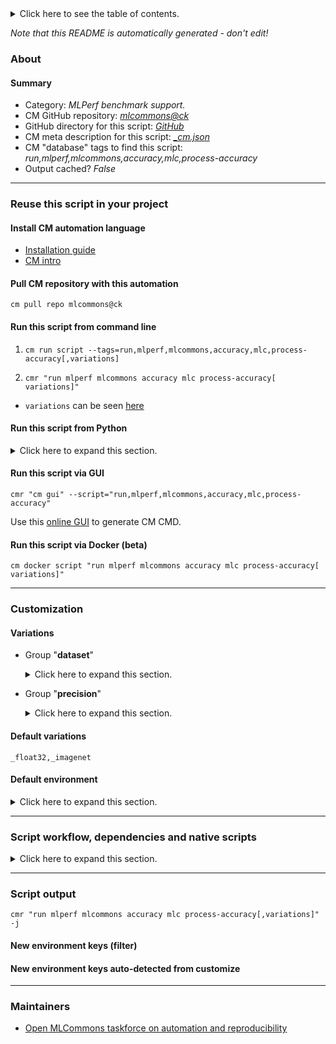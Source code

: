 <details>
<summary>Click here to see the table of contents.</summary>

* [About](#about)
* [Summary](#summary)
* [Reuse this script in your project](#reuse-this-script-in-your-project)
  * [ Install CM automation language](#install-cm-automation-language)
  * [ Check CM script flags](#check-cm-script-flags)
  * [ Run this script from command line](#run-this-script-from-command-line)
  * [ Run this script from Python](#run-this-script-from-python)
  * [ Run this script via GUI](#run-this-script-via-gui)
  * [ Run this script via Docker (beta)](#run-this-script-via-docker-(beta))
* [Customization](#customization)
  * [ Variations](#variations)
  * [ Default environment](#default-environment)
* [Script workflow, dependencies and native scripts](#script-workflow-dependencies-and-native-scripts)
* [Script output](#script-output)
* [New environment keys (filter)](#new-environment-keys-(filter))
* [New environment keys auto-detected from customize](#new-environment-keys-auto-detected-from-customize)
* [Maintainers](#maintainers)

</details>

*Note that this README is automatically generated - don't edit!*

### About

#### Summary

* Category: *MLPerf benchmark support.*
* CM GitHub repository: *[mlcommons@ck](https://github.com/mlcommons/ck/tree/master/cm-mlops)*
* GitHub directory for this script: *[GitHub](https://github.com/mlcommons/ck/tree/master/cm-mlops/script/process-mlperf-accuracy)*
* CM meta description for this script: *[_cm.json](_cm.json)*
* CM "database" tags to find this script: *run,mlperf,mlcommons,accuracy,mlc,process-accuracy*
* Output cached? *False*
___
### Reuse this script in your project

#### Install CM automation language

* [Installation guide](https://github.com/mlcommons/ck/blob/master/docs/installation.md)
* [CM intro](https://doi.org/10.5281/zenodo.8105339)

#### Pull CM repository with this automation

```cm pull repo mlcommons@ck```


#### Run this script from command line

1. `cm run script --tags=run,mlperf,mlcommons,accuracy,mlc,process-accuracy[,variations] `

2. `cmr "run mlperf mlcommons accuracy mlc process-accuracy[ variations]" `

* `variations` can be seen [here](#variations)

#### Run this script from Python

<details>
<summary>Click here to expand this section.</summary>

```python

import cmind

r = cmind.access({'action':'run'
                  'automation':'script',
                  'tags':'run,mlperf,mlcommons,accuracy,mlc,process-accuracy'
                  'out':'con',
                  ...
                  (other input keys for this script)
                  ...
                 })

if r['return']>0:
    print (r['error'])

```

</details>


#### Run this script via GUI

```cmr "cm gui" --script="run,mlperf,mlcommons,accuracy,mlc,process-accuracy"```

Use this [online GUI](https://cKnowledge.org/cm-gui/?tags=run,mlperf,mlcommons,accuracy,mlc,process-accuracy) to generate CM CMD.

#### Run this script via Docker (beta)

`cm docker script "run mlperf mlcommons accuracy mlc process-accuracy[ variations]" `

___
### Customization


#### Variations

  * Group "**dataset**"
    <details>
    <summary>Click here to expand this section.</summary>

    * `_cnndm`
      - Environment variables:
        - *CM_DATASET*: `cnndm`
      - Workflow:
        1. ***Read "deps" on other CM scripts***
           * get,dataset,cnndm,_validation
             - CM script: [get-dataset-cnndm](https://github.com/mlcommons/ck/tree/master/cm-mlops/script/get-dataset-cnndm)
           * get,generic-python-lib,_package.rouge_score
             - CM script: [get-generic-python-lib](https://github.com/mlcommons/ck/tree/master/cm-mlops/script/get-generic-python-lib)
           * get,generic-python-lib,_package.nltk
             - CM script: [get-generic-python-lib](https://github.com/mlcommons/ck/tree/master/cm-mlops/script/get-generic-python-lib)
           * get,generic-python-lib,_package.evaluate
             - CM script: [get-generic-python-lib](https://github.com/mlcommons/ck/tree/master/cm-mlops/script/get-generic-python-lib)
           * get,generic-python-lib,_package.absl-py
             - CM script: [get-generic-python-lib](https://github.com/mlcommons/ck/tree/master/cm-mlops/script/get-generic-python-lib)
           * get,generic-python-lib,_package.rouge_score
             - CM script: [get-generic-python-lib](https://github.com/mlcommons/ck/tree/master/cm-mlops/script/get-generic-python-lib)
    * `_coco2014`
      - Environment variables:
        - *CM_DATASET*: `coco2014`
      - Workflow:
        1. ***Read "deps" on other CM scripts***
           * get,dataset,coco2014,original
             * CM names: `--adr.['coco2014-dataset', 'coco2014-original']...`
             - CM script: [get-dataset-coco2014](https://github.com/mlcommons/ck/tree/master/cm-mlops/script/get-dataset-coco2014)
    * **`_imagenet`** (default)
      - Environment variables:
        - *CM_DATASET*: `imagenet`
      - Workflow:
        1. ***Read "deps" on other CM scripts***
           * get,dataset-aux,image-classification,imagenet-aux
             - CM script: [get-dataset-imagenet-aux](https://github.com/mlcommons/ck/tree/master/cm-mlops/script/get-dataset-imagenet-aux)
           * get,generic-python-lib,_numpy
             - CM script: [get-generic-python-lib](https://github.com/mlcommons/ck/tree/master/cm-mlops/script/get-generic-python-lib)
    * `_kits19`
      - Environment variables:
        - *CM_DATASET*: `kits19`
      - Workflow:
        1. ***Read "deps" on other CM scripts***
           * get,dataset,preprocessed,medical-imaging,kits19
             - CM script: [get-preprocessed-dataset-kits19](https://github.com/mlcommons/ck/tree/master/cm-mlops/script/get-preprocessed-dataset-kits19)
    * `_librispeech`
      - Environment variables:
        - *CM_DATASET*: `librispeech`
      - Workflow:
        1. ***Read "deps" on other CM scripts***
           * get,dataset,preprocessed,speech-recognition,librispeech
             - CM script: [get-preprocessed-dataset-librispeech](https://github.com/mlcommons/ck/tree/master/cm-mlops/script/get-preprocessed-dataset-librispeech)
    * `_openimages`
      - Environment variables:
        - *CM_DATASET*: `openimages`
      - Workflow:
        1. ***Read "deps" on other CM scripts***
           * get,dataset-aux,openimages,annotations
             - CM script: [get-dataset-openimages-annotations](https://github.com/mlcommons/ck/tree/master/cm-mlops/script/get-dataset-openimages-annotations)
           * get,generic-python-lib,_nvidia-pycocotools
             - CM script: [get-generic-python-lib](https://github.com/mlcommons/ck/tree/master/cm-mlops/script/get-generic-python-lib)
    * `_squad`
      - Environment variables:
        - *CM_DATASET*: `squad`
      - Workflow:
        1. ***Read "deps" on other CM scripts***
           * get,generic-python-lib,_boto3
             - CM script: [get-generic-python-lib](https://github.com/mlcommons/ck/tree/master/cm-mlops/script/get-generic-python-lib)
           * get,dataset,squad,language-processing
             * `if (CM_DATASET_SQUAD_VAL_PATH not in [])`
             - CM script: [get-dataset-squad](https://github.com/mlcommons/ck/tree/master/cm-mlops/script/get-dataset-squad)
           * get,dataset-aux,squad-vocab
             * `if (CM_ML_MODEL_BERT_VOCAB_FILE_WITH_PATH  != on)`
             - CM script: [get-dataset-squad-vocab](https://github.com/mlcommons/ck/tree/master/cm-mlops/script/get-dataset-squad-vocab)
           * get,generic-python-lib,_torch
             - CM script: [get-generic-python-lib](https://github.com/mlcommons/ck/tree/master/cm-mlops/script/get-generic-python-lib)
           * get,generic-python-lib,_tokenization
             - CM script: [get-generic-python-lib](https://github.com/mlcommons/ck/tree/master/cm-mlops/script/get-generic-python-lib)
    * `_terabyte`
      - Environment variables:
        - *CM_DATASET*: `squad`
      - Workflow:
        1. ***Read "deps" on other CM scripts***
           * get,generic-python-lib,_ujson
             - CM script: [get-generic-python-lib](https://github.com/mlcommons/ck/tree/master/cm-mlops/script/get-generic-python-lib)
           * get,generic-python-lib,_scikit-learn
             - CM script: [get-generic-python-lib](https://github.com/mlcommons/ck/tree/master/cm-mlops/script/get-generic-python-lib)
           * get,generic-python-lib,_numpy
             - CM script: [get-generic-python-lib](https://github.com/mlcommons/ck/tree/master/cm-mlops/script/get-generic-python-lib)

    </details>


  * Group "**precision**"
    <details>
    <summary>Click here to expand this section.</summary>

    * `_float16`
      - Environment variables:
        - *CM_ACCURACY_DTYPE*: `float16`
      - Workflow:
    * **`_float32`** (default)
      - Environment variables:
        - *CM_ACCURACY_DTYPE*: `float32`
      - Workflow:
    * `_float64`
      - Environment variables:
        - *CM_ACCURACY_DTYPE*: `float64`
      - Workflow:
    * `_int16`
      - Environment variables:
        - *CM_ACCURACY_DTYPE*: `int16`
      - Workflow:
    * `_int32`
      - Environment variables:
        - *CM_ACCURACY_DTYPE*: `int32`
      - Workflow:
    * `_int64`
      - Environment variables:
        - *CM_ACCURACY_DTYPE*: `int64`
      - Workflow:
    * `_int8`
      - Environment variables:
        - *CM_ACCURACY_DTYPE*: `int8`
      - Workflow:

    </details>


#### Default variations

`_float32,_imagenet`
#### Default environment

<details>
<summary>Click here to expand this section.</summary>

These keys can be updated via `--env.KEY=VALUE` or `env` dictionary in `@input.json` or using script flags.


</details>

___
### Script workflow, dependencies and native scripts

<details>
<summary>Click here to expand this section.</summary>

  1. ***Read "deps" on other CM scripts from [meta](https://github.com/mlcommons/ck/tree/master/cm-mlops/script/process-mlperf-accuracy/_cm.json)***
     * get,python3
       * CM names: `--adr.['python3', 'python']...`
       - CM script: [get-python3](https://github.com/mlcommons/ck/tree/master/cm-mlops/script/get-python3)
     * get,mlcommons,inference,src
       * CM names: `--adr.['inference-src']...`
       - CM script: [get-mlperf-inference-src](https://github.com/mlcommons/ck/tree/master/cm-mlops/script/get-mlperf-inference-src)
  1. ***Run "preprocess" function from [customize.py](https://github.com/mlcommons/ck/tree/master/cm-mlops/script/process-mlperf-accuracy/customize.py)***
  1. Read "prehook_deps" on other CM scripts from [meta](https://github.com/mlcommons/ck/tree/master/cm-mlops/script/process-mlperf-accuracy/_cm.json)
  1. ***Run native script if exists***
     * [run.sh](https://github.com/mlcommons/ck/tree/master/cm-mlops/script/process-mlperf-accuracy/run.sh)
  1. Read "posthook_deps" on other CM scripts from [meta](https://github.com/mlcommons/ck/tree/master/cm-mlops/script/process-mlperf-accuracy/_cm.json)
  1. ***Run "postrocess" function from [customize.py](https://github.com/mlcommons/ck/tree/master/cm-mlops/script/process-mlperf-accuracy/customize.py)***
  1. Read "post_deps" on other CM scripts from [meta](https://github.com/mlcommons/ck/tree/master/cm-mlops/script/process-mlperf-accuracy/_cm.json)
</details>

___
### Script output
`cmr "run mlperf mlcommons accuracy mlc process-accuracy[,variations]"  -j`
#### New environment keys (filter)

#### New environment keys auto-detected from customize

___
### Maintainers

* [Open MLCommons taskforce on automation and reproducibility](https://github.com/mlcommons/ck/blob/master/docs/taskforce.md)